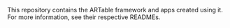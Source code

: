 This repository contains the ARTable framework and apps created using it. 
For more information, see their respective READMEs.